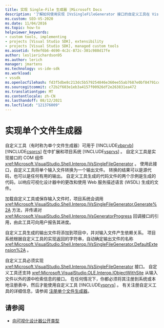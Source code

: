 ```yaml
---
title: 实现 Single-File 生成器 |Microsoft Docs
description: '了解如何使用实现 IVsSingleFileGenerator 接口的自定义工具在 Visual Studio 中扩展 Visual Basic 和 Visual c # 项目系统。'
ms.custom: SEO-VS-2020
ms.date: 11/04/2016
ms.topic: how-to
helpviewer_keywords:
- custom tools, implementing
- projects [Visual Studio SDK], extensibility
- projects [Visual Studio SDK], managed custom tools
ms.assetid: fe9ef6b6-4690-4c2c-872c-301c980d17fe
author: leslierichardson95
ms.author: lerich
manager: jmartens
ms.technology: vs-ide-sdk
ms.workload:
- vssdk
ms.openlocfilehash: fd3f5dbe8c213dc5b579254846e360ee55ab7687e0bf84791cd26fbc50e4bf3c
ms.sourcegitcommit: c72b2f603e1eb3a4157f00926df2e263831ea472
ms.translationtype: MT
ms.contentlocale: zh-CN
ms.lasthandoff: 08/12/2021
ms.locfileid: "121376009"
---
```

# <a name="implementing-single-file-generators"></a>实现单个文件生成器
自定义工具（有时称为单个文件生成器）可用于 [!INCLUDE[vbprvb](../../code-quality/includes/vbprvb_md.md)] [!INCLUDE[csprcs](../../data-tools/includes/csprcs_md.md)] 在中扩展和项目系统 [!INCLUDE[vsprvs](../../code-quality/includes/vsprvs_md.md)] 。 自定义工具是实现接口的 COM 组件 <xref:Microsoft.VisualStudio.Shell.Interop.IVsSingleFileGenerator> 。 使用此接口，自定义工具将单个输入文件转换为一个输出文件。 转换的结果可以是源代码，也可以是任何有用的输出。 自定义工具生成的代码文件的两个示例是生成的代码，以响应可视化设计器中的更改和使用 Web 服务描述语言 (WSDL) 生成的文件。

 加载自定义工具或保存输入文件时，项目系统会调用 <xref:Microsoft.VisualStudio.Shell.Interop.IVsSingleFileGenerator.Generate%2A> 方法，并传递对 <xref:Microsoft.VisualStudio.Shell.Interop.IVsGeneratorProgress> 回调接口的引用，由此工具可向用户报告其进度。

 自定义工具生成的输出文件将添加到项目中，并对输入文件产生依赖关系。 项目系统根据自定义工具的实现返回的字符串，自动确定输出文件的名称 <xref:Microsoft.VisualStudio.Shell.Interop.IVsSingleFileGenerator.DefaultExtension%2A> 。

 自定义工具必须实现 <xref:Microsoft.VisualStudio.Shell.Interop.IVsSingleFileGenerator> 接口。 自定义工具还支持 <xref:Microsoft.VisualStudio.OLE.Interop.IObjectWithSite> 从输入文件以外的源中检索信息的接口。 在任何情况下，你都必须将其注册到系统或本地注册表中，然后才能使用自定义工具 [!INCLUDE[vsprvs](../../code-quality/includes/vsprvs_md.md)] 。 有关注册自定义工具的详细信息，请参阅 [注册单个文件生成器](../../extensibility/internals/registering-single-file-generators.md)。

## <a name="see-also"></a>请参阅
- [向可视化设计器公开类型](../../extensibility/internals/exposing-types-to-visual-designers.md)
